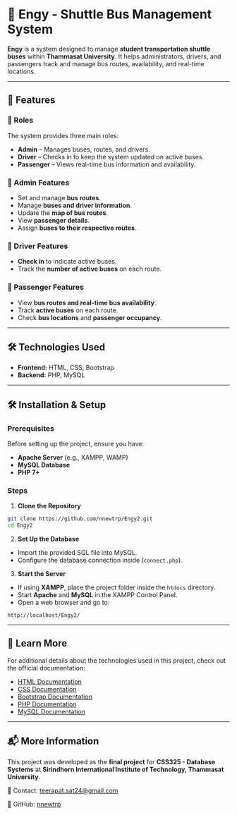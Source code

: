 # 🚌 Engy - Shuttle Bus Management System

**Engy** is a system designed to manage **student transportation shuttle buses** within **Thammasat University**. It helps administrators, drivers, and passengers track and manage bus routes, availability, and real-time locations.  

---

## 🚀 Features  

### 🎯 Roles  
The system provides three main roles:  
- **Admin** – Manages buses, routes, and drivers.  
- **Driver** – Checks in to keep the system updated on active buses.  
- **Passenger** – Views real-time bus information and availability.  

### 🔹 Admin Features  
- Set and manage **bus routes**.  
- Manage **buses and driver information**.  
- Update the **map of bus routes**.  
- View **passenger details**.  
- Assign **buses to their respective routes**.  

### 🔹 Driver Features  
- **Check in** to indicate active buses.  
- Track the **number of active buses** on each route.  

### 🔹 Passenger Features  
- View **bus routes and real-time bus availability**.  
- Track **active buses** on each route.  
- Check **bus locations** and **passenger occupancy**.  

---

## 🛠 Technologies Used  

- **Frontend:** HTML, CSS, Bootstrap  
- **Backend:** PHP, MySQL  

---

## 🛠 Installation & Setup  

### Prerequisites  
Before setting up the project, ensure you have:  
- **Apache Server** (e.g., XAMPP, WAMP)  
- **MySQL Database**  
- **PHP 7+**  

### Steps  

1. **Clone the Repository**  
```sh
git clone https://github.com/nnewtrp/Engy2.git
cd Engy2
```
2. **Set Up the Database**
- Import the provided SQL file into MySQL.
- Configure the database connection inside (`connect.php`).

3. **Start the Server**
- If using **XAMPP**, place the project folder inside the `htdocs` directory.  
- Start **Apache** and **MySQL** in the XAMPP Control Panel.  
- Open a web browser and go to:
```arduino
http://localhost/Engy2/
```

---

## 📜 Learn More  

For additional details about the technologies used in this project, check out the official documentation:  

- [HTML Documentation](https://developer.mozilla.org/en-US/docs/Web/HTML)  
- [CSS Documentation](https://developer.mozilla.org/en-US/docs/Web/CSS)  
- [Bootstrap Documentation](https://getbootstrap.com/docs/)  
- [PHP Documentation](https://www.php.net/docs.php)  
- [MySQL Documentation](https://dev.mysql.com/doc/)  

---

## 📬 More Information  

This project was developed as the **final project** for **CSS325 - Database Systems** at **Sirindhorn International Institute of Technology, Thammasat University**.

📧 Contact: teerapat.sat24@gmail.com

🔗 GitHub: [nnewtrp](https://github.com/nnewtrp)

